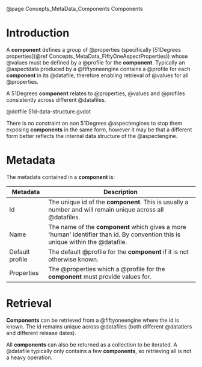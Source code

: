 @page Concepts_MetaData_Components Components

# Introduction

A **component** defines a group of @properties
(specifically [51Degrees properties](@ref Concepts_MetaData_FiftyOneAspectProperties))
whose @values must be defined by a @profile for the **component**. Typically an @aspectdata
produced by a @fiftyoneengine contains a @profile for each **component** in its @datafile,
therefore enabling retrieval of @values for all @properties.

A 51Degrees **component** relates to @properties, @values and @profiles consistently across different @datafiles.

@dotfile 51d-data-structure.gvdot


There is no constraint on non 51Degrees @aspectengines to stop them exposing **components** in the same
form, however it may be that a different form better reflects the internal data structure of the @aspectengine.

# Metadata

The metadata contained in a **component** is:

| Metadata | Description |
| -------- | ----------- |
| Id       | The unique id of the **component**. This is usually a number and will remain unique across all @datafiles. |
| Name     | The name of the **component** which gives a more 'human' identifier than id. By convention this is unique within the @datafile. |
| Default profile| The default @profile for the **component** if it is not otherwise known. |
| Properties| The @properties which a @profile for the **component** must provide values for. |

# Retrieval

**Components** can be retrieved from a @fiftyoneengine where the id is known. The id remains unique across
@datafiles (both different @datatiers and different release dates).

All **components** can also be returned as a collection to be iterated. A @datafile typically only contains a few
**components**, so retrieving all is not a heavy operation.